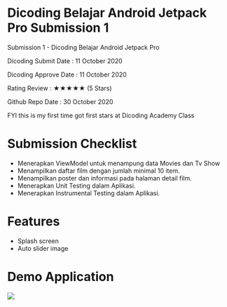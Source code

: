 # Dicoding Belajar Android Jetpack Pro Submission 1
Submission 1 - Dicoding Belajar Android Jetpack Pro

Dicoding Submit Date : 11 October 2020

Dicoding Approve Date : 11 October 2020

Rating Review : ★★★★★ (5 Stars) 

Github Repo Date : 30 October 2020

FYI this is my first time got first stars at Dicoding Academy Class

# Submission Checklist 
- Menerapkan ViewModel untuk menampung data Movies dan Tv Show
- Menampilkan daftar film dengan jumlah minimal 10 item.
- Menampilkan poster dan informasi pada halaman detail film.
- Menerapkan Unit Testing dalam Aplikasi.
- Menerapkan Instrumental Testing dalam Aplikasi.

# Features 
- Splash screen
- Auto slider image

# Demo Application 

![](https://github.com/wival08/Dicoding-BAJP-Submission1/blob/main/BAJP1.gif)
